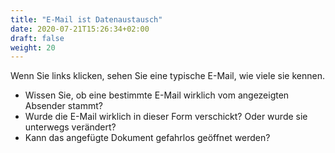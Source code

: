 ```yaml
---
title: "E-Mail ist Datenaustausch"
date: 2020-07-21T15:26:34+02:00
draft: false
weight: 20
---
```


Wenn Sie links klicken, sehen Sie eine typische E-Mail, wie viele sie kennen.

  * Wissen Sie, ob eine bestimmte E-Mail wirklich vom angezeigten Absender stammt?
  * Wurde die E-Mail wirklich in dieser Form verschickt? Oder wurde sie unterwegs verändert?
  * Kann das angefügte Dokument gefahrlos geöffnet werden?